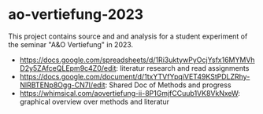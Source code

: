 # ao-vertiefung-2023

This project contains source and and analysis for a student experiment of the seminar "A&O Vertiefung" in 2023.


- https://docs.google.com/spreadsheets/d/1Ri3uktywPyOcjYsfx16MYMVhD2y5ZAfceQLEpm9c4Z0/edit: literatur research and read assignments
- https://docs.google.com/document/d/1txYTVfYpqiVET49KStPDLZRhy-NlRBTENp8Ogg-CN7I/edit: Shared Doc of Methods and progress
- https://whimsical.com/aovertiefung-ii-8P1GmjfCCuub1VK8VkNxeW: graphical overview over methods and literatur
